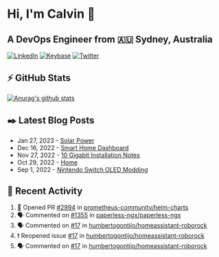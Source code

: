 # Hi, I'm Calvin 🍭
## A DevOps Engineer from 🇦🇺 Sydney, Australia</h3>

[![LinkedIn](https://img.shields.io/badge/-c–bui-0077B5?style=flat-square&labelColor=0077B5&logo=LinkedIn&logoColor=white)](https://www.linkedin.com/in/c-bui/)
[![Keybase](https://img.shields.io/badge/-calvinbui-ff6f21?style=flat-square&labelColor=ff6f21&logo=Keybase&logoColor=white)](https://keybase.io/calvinbui)
[![Twitter](https://img.shields.io/badge/-ASAPCalvin-1DA1F2?style=flat-square&labelColor=1DA1F2&logo=Twitter&logoColor=white)](https://twitter.com/ASAPCalvin)

<!-- https://github.com/rishavanand/github-profilinator -->
## ⚡ GitHub Stats
[![Anurag's github stats](https://github-readme-stats.vercel.app/api?username=calvinbui&count_private=true&hide_title=true)](https://github.com/anuraghazra/github-readme-stats)

<!-- https://github.com/gautamkrishnar/blog-post-workflow -->
## ✒️ Latest Blog Posts

<!-- BLOG-POST-LIST:START -->
- Jan 27, 2023 - [Solar Power](https://calvin.me/solar-power)
- Dec 16, 2022 - [Smart Home Dashboard](https://calvin.me/smart-home-dashboard)
- Nov 27, 2022 - [10 Gigabit Installation Notes](https://calvin.me/10-gigabit-installation-notes)
- Oct 29, 2022 - [Home](https://calvin.me/home)
- Sep 1, 2022 - [Nintendo Switch OLED Modding](https://calvin.me/nintendo-switch-oled-modding)

<!-- BLOG-POST-LIST:END -->

## 🏃‍ Recent Activity

<!--START_SECTION:activity-->
1. 💪 Opened PR [#2994](https://github.com/prometheus-community/helm-charts/pull/2994) in [prometheus-community/helm-charts](https://github.com/prometheus-community/helm-charts)
2. 🗣 Commented on [#1355](https://github.com/paperless-ngx/paperless-ngx/issues/1355) in [paperless-ngx/paperless-ngx](https://github.com/paperless-ngx/paperless-ngx)
3. 🗣 Commented on [#17](https://github.com/humbertogontijo/homeassistant-roborock/issues/17) in [humbertogontijo/homeassistant-roborock](https://github.com/humbertogontijo/homeassistant-roborock)
4. ❗️ Reopened issue [#17](https://github.com/humbertogontijo/homeassistant-roborock/issues/17) in [humbertogontijo/homeassistant-roborock](https://github.com/humbertogontijo/homeassistant-roborock)
5. 🗣 Commented on [#17](https://github.com/humbertogontijo/homeassistant-roborock/issues/17) in [humbertogontijo/homeassistant-roborock](https://github.com/humbertogontijo/homeassistant-roborock)
<!--END_SECTION:activity-->
